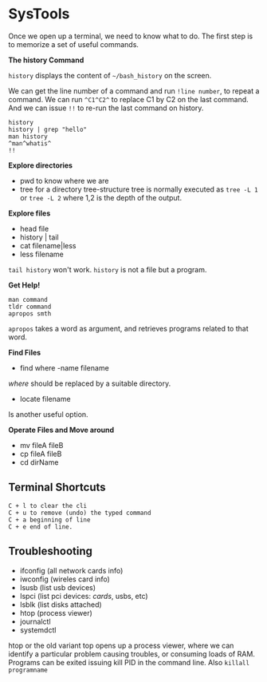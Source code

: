 # SysTools

Once we open up a terminal, we need to know what to do. The first step
is to memorize a set of useful commands.

**The history Command**

`history` displays the content of `~/bash_history` on the screen.

We can get the line number of a command and run `!line number`, to
repeat a command. We can run `^C1^C2^` to replace C1 by C2 on the last
command. And we can issue `!!` to re-run the last command on history.

    history
    history | grep "hello"
    man history
    ^man^whatis^
    !!

**Explore directories**

-   pwd to know where we are
-   tree for a directory tree-structure tree is normally executed as
    `tree -L 1` or `tree -L 2` where 1,2 is the depth of the output.

**Explore files**

-   head file
-   history \| tail
-   cat filename\|less
-   less filename

`tail history` won\'t work. `history` is not a file but a program.

**Get Help!**

    man command
    tldr command
    apropos smth

`apropos` takes a word as argument, and retrieves programs related to
that word.

**Find Files**

-   find where -name filename

*where* should be replaced by a suitable directory.

-   locate filename

Is another useful option.

**Operate Files and Move around**

-   mv fileA fileB
-   cp fileA fileB
-   cd dirName

## Terminal Shortcuts

    C + l to clear the cli
    C + u to remove (undo) the typed command
    C + a beginning of line
    C + e end of line.

## Troubleshooting

-   ifconfig (all network cards info)
-   iwconfig (wireles card info)
-   lsusb (list usb devices)
-   lspci (list pci devices: *cards*, usbs, etc)
-   lsblk (list disks attached)
-   htop (process viewer)
-   journalctl
-   systemdctl

htop or the old variant top opens up a process viewer, where we can
identify a particular problem causing troubles, or consuming loads of
RAM. Programs can be exited issuing kill PID in the command line. Also
`killall programname`
